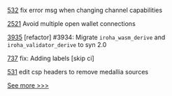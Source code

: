 
[532](https://github.com/hyperledger-labs/fabric-operations-console/pull/532) fix error msg when changing channel capabilities

[2521](https://github.com/hyperledger/aries-cloudagent-python/pull/2521) Avoid multiple open wallet connections

[3935](https://github.com/hyperledger/iroha/pull/3935) [refactor] #3934: Migrate `iroha_wasm_derive` and `iroha_validator_derive` to syn 2.0

[737](https://github.com/hyperledger-labs/open-enterprise-agent/pull/737) fix: Adding labels [skip ci]

[531](https://github.com/hyperledger-labs/fabric-operations-console/pull/531) edit csp headers to remove medallia sources


[See more >>>](https://start-here.hyperledger.org/pull-requests)
